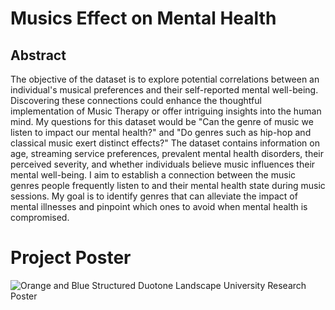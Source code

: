 # Musics Effect on Mental Health
## Abstract
The objective of the dataset is to explore potential correlations between an individual's musical preferences and their self-reported mental well-being. Discovering these connections could enhance the thoughtful implementation of Music Therapy or offer intriguing insights into the human mind. My questions for this dataset would be "Can the genre of music we listen to impact our mental health?" and "Do genres such as hip-hop and classical music exert distinct effects?" The dataset contains information on age, streaming service preferences, prevalent mental health disorders, their perceived severity, and whether individuals believe music influences their mental well-being. I aim to establish a connection between the music genres people frequently listen to and their mental health state during music sessions. My goal is to identify genres that can alleviate the impact of mental illnesses and pinpoint which ones to avoid when mental health is compromised.

# Project Poster 

![Orange and Blue Structured Duotone Landscape University Research Poster](https://github.com/user-attachments/assets/f51a7169-441a-46e0-9017-c4c99b4274c5)
